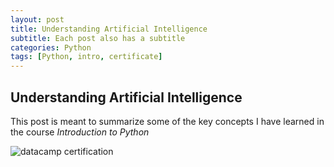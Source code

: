 ```yaml
---
layout: post
title: Understanding Artificial Intelligence
subtitle: Each post also has a subtitle
categories: Python
tags: [Python, intro, certificate]
---
```


## Understanding Artificial Intelligence

This post is meant to summarize some of the key concepts I have learned in the course *Introduction to Python*


![datacamp certification](/assets/images/banners/datacamp_certificate_dummy.jpg)
